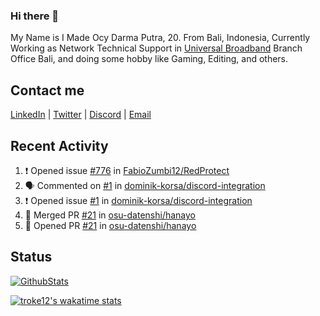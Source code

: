 ### Hi there 👋

My Name is I Made Ocy Darma Putra, 20. From Bali, Indonesia, Currently Working as Network Technical Support in [Universal Broadband](https://universal.net.id) Branch Office Bali, and doing some hobby like Gaming, Editing, and others.

## Contact me

[LinkedIn](https://linkedin.com/in/troke) | [Twitter](https://twitter.com/darma_ochi) | [Discord](https://link.troke.id/discord) | <a href="mailto:ochi@troke.id">Email</a> 

## Recent Activity

<!--START_SECTION:activity-->
1. ❗️ Opened issue [#776](https://github.com/FabioZumbi12/RedProtect/issues/776) in [FabioZumbi12/RedProtect](https://github.com/FabioZumbi12/RedProtect)
2. 🗣 Commented on [#1](https://github.com/dominik-korsa/discord-integration/issues/1) in [dominik-korsa/discord-integration](https://github.com/dominik-korsa/discord-integration)
3. ❗️ Opened issue [#1](https://github.com/dominik-korsa/discord-integration/issues/1) in [dominik-korsa/discord-integration](https://github.com/dominik-korsa/discord-integration)
4. 🎉 Merged PR [#21](https://github.com/osu-datenshi/hanayo/pull/21) in [osu-datenshi/hanayo](https://github.com/osu-datenshi/hanayo)
5. 💪 Opened PR [#21](https://github.com/osu-datenshi/hanayo/pull/21) in [osu-datenshi/hanayo](https://github.com/osu-datenshi/hanayo)
<!--END_SECTION:activity-->

## Status

[![GithubStats](https://github-readme-stats.vercel.app/api?username=troke12&show_icons=true)](https://github.com/troke12)

[![troke12's wakatime stats](https://github-readme-stats.vercel.app/api/wakatime?username=troke12&layout=compact)](https://wakatime.com/@troke12) 

